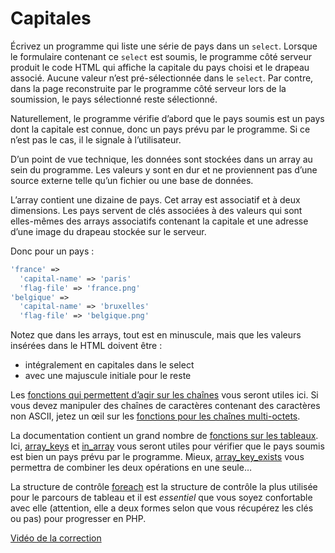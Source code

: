 # Capitales

Écrivez un programme qui liste une série de pays dans un `select`. Lorsque le formulaire contenant ce `select` est soumis, le programme côté serveur produit le code HTML qui affiche la capitale du pays choisi et le drapeau associé. Aucune valeur n’est pré-sélectionnée dans le `select`. Par contre, dans la page reconstruite par le programme côté serveur lors de la soumission, le pays sélectionné reste sélectionné.

Naturellement, le programme vérifie d’abord que le pays soumis est un pays dont la capitale est connue, donc un pays prévu par le programme. Si ce n’est pas le cas, il le signale à l’utilisateur.

D’un point de vue technique, les données sont stockées dans un array au sein du programme. Les valeurs y sont en dur et ne proviennent pas d’une source externe telle qu’un fichier ou une base de données.

L’array contient une dizaine de pays. Cet array est associatif et à deux dimensions. Les pays servent de clés associées à des valeurs qui sont elles-mêmes des arrays associatifs contenant la capitale et une adresse d’une image du drapeau stockée sur le serveur.

Donc pour un pays :

``` php
'france' => 
  'capital-name' => 'paris'
  'flag-file' => 'france.png'
'belgique' => 
  'capital-name' => 'bruxelles'
  'flag-file' => 'belgique.png'
```

Notez que dans les arrays, tout est en minuscule, mais que les valeurs insérées dans le HTML doivent être :

- intégralement en capitales dans le select
- avec une majuscule initiale pour le reste

Les [fonctions qui permettent d’agir sur les chaînes](https://www.php.net/manual/fr/book.strings.php) vous seront utiles ici. Si vous devez manipuler des chaînes de caractères contenant des caractères non ASCII, jetez un œil sur les [fonctions pour les chaînes multi-octets](https://www.php.net/manual/fr/book.mbstring.php).

La documentation contient un grand nombre de [fonctions sur les tableaux](https://www.php.net/manual/fr/ref.array.php). Ici, [array_keys](https://www.php.net/manual/fr/function.array-keys.php) et [in_array](https://www.php.net/manual/fr/function.in-array.php) vous seront utiles pour vérifier que le pays soumis est bien un pays prévu par le programme. Mieux, [array_key_exists](https://www.php.net/manual/fr/function.array-key-exists) vous permettra de combiner les deux opérations en une seule…

La structure de contrôle [foreach](https://www.php.net/manual/fr/control-structures.foreach.php) est la structure de contrôle la plus utilisée pour le parcours de tableau et il est *essentiel* que vous soyez confortable avec elle (attention, elle a deux formes selon que vous récupérez les clés ou pas) pour progresser en PHP.



[Vidéo de la correction](https://www.youtube.com/watch?v=qvkNSGLnG6c)
